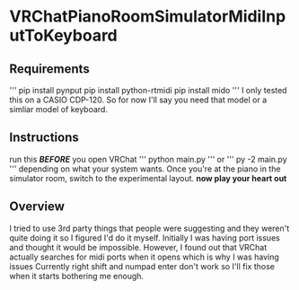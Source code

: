 # VRChatPianoRoomSimulatorMidiInputToKeyboard
## Requirements
'''
pip install pynput
pip install python-rtmidi
pip install mido
'''
I only tested this on a CASIO CDP-120. So for now I'll say you need that model or a simliar model of keyboard.
## Instructions
run this ***BEFORE*** you open VRChat
'''
python main.py
'''
or
'''
py -2 main.py
'''
depending on what your system wants.
Once you're at the piano in the simulator room, switch to the experimental layout.
**now play your heart out**
## Overview
I tried to use 3rd party things that people were suggesting and they weren't quite doing it so I figured I'd do it myself. Initially I was having port issues and thought it would be impossible. However, I found out that VRChat actually searches for midi ports when it opens which is why I was having issues Currently right shift and numpad enter don't work so I'll fix those when it starts bothering me enough.
